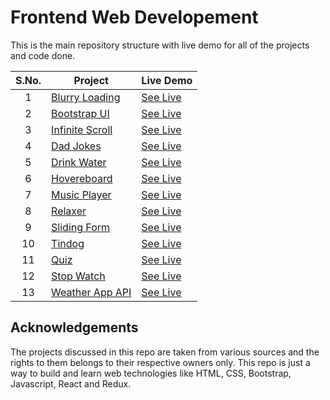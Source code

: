 # Frontend Web Developement

This is the main repository structure with live demo for all of the projects and code done.

|  S.No.| Project       | Live Demo  |
|  :-:  |---------------|-----------------------------------------------------------------------------------------------------|
|1|[Blurry Loading](https://github.com/RajAnand-132/Frontend-Development/tree/master/Projects/Blurry%20Loading)   |[See Live](https://rajanand-132.github.io/Frontend-Development/Projects/Blurry%20Loading/)|
|2|[Bootstrap UI](https://github.com/RajAnand-132/Frontend-Development/tree/master/Projects/bootstrap_UI)     |[See Live](https://rajanand-132.github.io/Frontend-Development/Projects/bootstrap_UI/)|
|3|[Infinite Scroll](https://github.com/RajAnand-132/Frontend-Development/tree/master/Projects/Infinite%20scroll%20posts)   |[See Live](https://rajanand-132.github.io/Frontend-Development/Projects/Infinite%20scroll%20posts/)|
|4|[Dad Jokes](https://github.com/RajAnand-132/Frontend-Development/tree/master/Projects/Dad%20Jokes)        |[See Live](https://rajanand-132.github.io/Frontend-Development/Projects/Dad%20Jokes/)|
|5|[Drink Water](https://github.com/RajAnand-132/Frontend-Development/tree/master/Projects/Drink%20Water)      |[See Live](https://rajanand-132.github.io/Frontend-Development/Projects/Drink%20Water/)|
|6|[Hovereboard](https://github.com/RajAnand-132/Frontend-Development/tree/master/Projects/Hover%20Board)      |[See Live](https://rajanand-132.github.io/Frontend-Development/Projects/Hover%20Board/)|
|7|[Music Player](https://github.com/RajAnand-132/Frontend-Development/tree/master/Projects/Music%20Player)     |[See Live](https://rajanand-132.github.io/Frontend-Development/Projects/Music%20Player/)|
|8|[Relaxer](https://github.com/RajAnand-132/Frontend-Development/tree/master/Projects/Relaxer)          |[See Live](https://rajanand-132.github.io/Frontend-Development/Projects/Relaxer/)|
|9|[Sliding Form](https://github.com/RajAnand-132/Frontend-Development/tree/master/Projects/Sliding%20Signin%20Signup%20form)     |[See Live](https://rajanand-132.github.io/Frontend-Development/Projects/Sliding%20Signin%20Signup%20form/)|
|10|[Tindog](https://github.com/RajAnand-132/Frontend-Development/tree/master/Projects/tindog)          |[See Live](https://rajanand-132.github.io/Frontend-Development/Projects/tindog/)|
|11|[Quiz](https://github.com/RajAnand-132/Frontend-Development/tree/master/Projects/quiz)          |[See Live](https://rajanand-132.github.io/Frontend-Development/Projects/quiz/)|
|12|[Stop Watch](https://github.com/RajAnand-132/Frontend-Development/tree/master/Projects/stopwatch)          |[See Live](https://rajanand-132.github.io/Frontend-Development/Projects/stopwatch/)|
|13|[Weather App API](https://github.com/RajAnand-132/Frontend-Development/tree/master/Projects/stopwatch)          |[See Live](https://rajanand-132.github.io/Frontend-Development/Projects/stopwatch/)


## Acknowledgements

The projects discussed in this repo are taken from various sources and the rights to them belongs to their respective owners only. This repo is just a way to build and learn web technologies like HTML, CSS, Bootstrap, Javascript, React and Redux.

